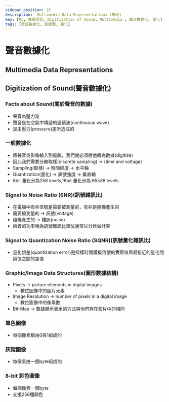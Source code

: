 ```yaml
---
sidebar_position: 10
description:  Multimedia Data Representations (筆記)
key: [ML, 機器學習, Digitization of Sound, Multimedia , 聲音數據化, 量化]
tags: [聲音數據化, 超媒體, 量化]
---
```


# 聲音數據化
## Multimedia Data Representations
## Digitization of Sound(聲音數據化)

### Facts about Sound(關於聲音的數據)

- 聲音為壓力波
- 聲音是在空氣中傳遞的連續波(continuous wave)
- 是由壓力(pressure)差所造成的

### 一般數據化

- 將聲音或影像輸入到電腦，我們就必須將他轉為數據(digitize)
- 因此我們需要分散取樣(discrete sampling) → (time and voltage)
- Sampling(取樣) → 時間維度 → 水平軸
- Quantization(量化) → 訊號強度 → 垂直軸
- 8bit 量化分為256 levels,16bit 量化分為 65536 levels

### Signal to Noise Ratio (SNR)(訊號雜訊比)

- 在電腦中有些信號是需要被測量的，有些是隨機產生的
- 需要被測量的 → 訊號(voltage)
- 隨機產生的 → 雜訊(noise)
- 兩者的功率稱為訊號雜訊比單位通常以分貝做計算

### Signal to Quantization Noise Ratio (SQNR)(訊號量化雜訊比)

- 量化誤差(quantization error)是採樣時間模擬信號的實際值與最接近的量化間隔值之間的差值

### Graphic/Image Data Structures(圖形數據結構)

- Pixels → picture elements in digital images
    - 數位圖像中的圖片元素
- Image Resolution → number of pixels in a digital image
    - 數位圖像中的像素數
- Bit-Map → 數據顯示表示的方式與他們存在影片中的相同

### 單色圖像

- 每個像素都由0與1組成的

### 灰階圖像

- 每像素由一個byte組成的

### 8-bit 彩色圖像

- 每個像素一個byte
- 支援256種顏色